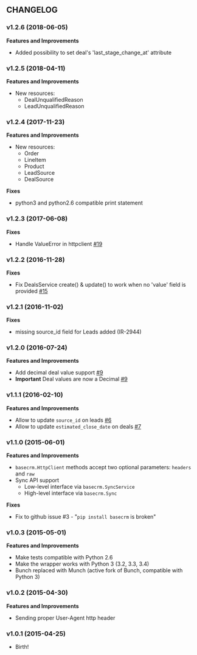 ## CHANGELOG

### v1.2.6 (2018-06-05)

**Features and Improvements**

* Added possibility to set deal's 'last_stage_change_at' attribute

### v1.2.5 (2018-04-11)

**Features and Improvements**

* New resources:
    * DealUnqualifiedReason
    * LeadUnqualifiedReason

### v1.2.4 (2017-11-23)

**Features and Improvements**

* New resources:
    * Order
    * LineItem
    * Product
    * LeadSource
    * DealSource

**Fixes**

* python3 and python2.6 compatible print statement


### v1.2.3 (2017-06-08)

**Fixes**

* Handle ValueError in httpclient [#19](https://github.com/basecrm/basecrm-python/pull/19)

### v1.2.2 (2016-11-28)

**Fixes**

* Fix DealsService create() & update() to work when no 'value' field is provided [#15](https://github.com/basecrm/basecrm-python/pull/15)

### v1.2.1 (2016-11-02)

**Fixes**

* missing source_id field for Leads added (IR-2944)

### v1.2.0 (2016-07-24)

**Features and Improvements**

* Add decimal deal value support [#9](https://github.com/basecrm/basecrm-python/pull/9)
* **Important** Deal values are now a Decimal [#9](https://github.com/basecrm/basecrm-python/pull/9)

### v1.1.1 (2016-02-10)

**Features and Improvements**

* Allow to update `source_id` on leads [#6](https://github.com/basecrm/basecrm-python/pull/6)
* Allow to update `estimated_close_date` on deals [#7](https://github.com/basecrm/basecrm-python/pull/7)

### v1.1.0 (2015-06-01)

**Features and Improvements**

* `basecrm.HttpClient` methods accept two optional parameters: `headers` and `raw`
* Sync API support
  * Low-level interface via `basecrm.SyncService`
  * High-level interface via `basecrm.Sync`

**Fixes**

* Fix to github issue #3 - "`pip install basecrm` is broken"

### v1.0.3 (2015-05-01)

**Features and Improvements**

* Make tests compatible with Python 2.6
* Make the wrapper works with Python 3 (3.2, 3.3, 3.4)
* Bunch replaced with Munch (active fork of Bunch, compatible with Python 3)

### v1.0.2 (2015-04-30)

**Features and Improvements**

* Sending proper User-Agent http header

### v1.0.1 (2015-04-25)

* Birth!
